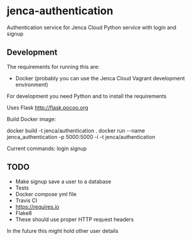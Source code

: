 # jenca-authentication

Authentication service for Jenca Cloud
Python service with login and signup

## Development

The requirements for running this are:
* Docker (probably you can use the Jenca Cloud Vagrant development environment)

For development you need Python and to install the requirements

Uses Flask http://flask.pocoo.org

Build Docker image:

docker build -t jenca/authentication .
docker run --name jenca_authentication -p 5000:5000 -i -t jenca/authentication

Current commands:
login
signup

## TODO

* Make signup save a user to a database
* Tests
* Docker compose yml file
* Travis CI
* https://requires.io
* Flake8
* These should use proper HTTP request headers

In the future this might hold other user details
